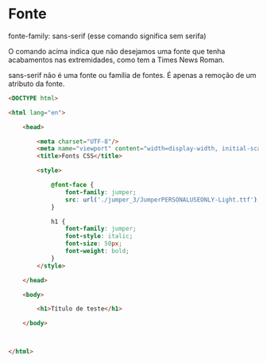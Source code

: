 # Fonte

fonte-family: sans-serif (esse comando significa sem serifa)

O comando acima indica que não desejamos uma fonte que tenha acabamentos nas extremidades, como tem a Times News Roman.

sans-serif não é uma fonte ou família de fontes. É apenas a remoção de um atributo da fonte.

```html
<DOCTYPE html>

<html lang="en">

    <head>

        <meta charset="UTF-8"/>
        <meta name="viewport" content="width=display-width, initial-scale=1"/>
        <title>Fonts CSS</title>

        <style>

            @font-face {
                font-family: jumper;
                src: url('./jumper_3/JumperPERSONALUSEONLY-Light.ttf');
            }

            h1 {
                font-family: jumper;
                font-style: italic;
                font-size: 50px;
                font-weight: bold;
            }
        </style>

    </head>

    <body>

        <h1>Título de teste</h1>

    </body>



</html>
```


